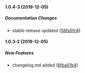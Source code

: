 #### 1.0.4-3 (2019-12-05)

##### Documentation Changes

*  stable release updated ([58fa5fc8](https://github.com/meharbhutta/react-native-fb-collage/commit/58fa5fc86500cc832f46da6ac1c67b944e7db730))

#### 1.0.3-2 (2019-12-05)

##### New Features

*  changelog.md added ([6fba01b4](https://github.com/meharbhutta/react-native-fb-collage/commit/6fba01b4287641a4c124008abf5b8e89c2dcd167))

